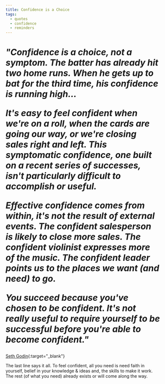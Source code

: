 ```yaml
---
title: Confidence is a Choice
tags:
  - quotes
  - confidence
  - reminders
---
```


<h1><i><p>"Confidence is a choice, not a symptom. The batter has already hit two home runs. When he gets up to bat for the third time, his confidence is running high...  </p>

<p>It's easy to feel confident when we're on a roll, when the cards are going our way, or we're closing sales right and left. This symptomatic confidence, one built on a recent series of successes, isn't particularly difficult to accomplish or useful.</p>

<p>Effective confidence comes from within, it's not the result of external events. The confident salesperson is likely to close more sales. The confident violinist expresses more of the music. The confident leader points us to the places we want (and need) to go.</p>

<p>You succeed because you've chosen to be confident. It's not really useful to require yourself to be successful before you're able to become confident."</p></i></h1>

[Seth Godin](https://seths.blog/2014/03/confidence-is-a-choice-not-a-symptom/){:target="_blank"}

The last line says it all. To feel confident, all you need is need faith in yourself, belief in your knowledge & ideas and, the skills to make it work. The rest (of what you need) already exists or will come along the way. 

